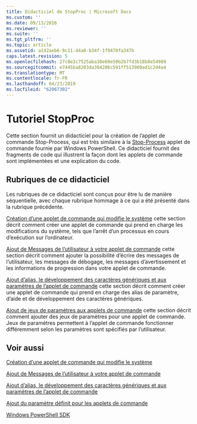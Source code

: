 ```yaml
---
title: Didacticiel de StopProc | Microsoft Docs
ms.custom: ''
ms.date: 09/13/2016
ms.reviewer: ''
ms.suite: ''
ms.tgt_pltfrm: ''
ms.topic: article
ms.assetid: a142aeb6-9c11-44a0-b34f-1f9470fa347b
caps.latest.revision: 5
ms.openlocfilehash: 27c8e2c7525aba38e69e50b2b7fd3b18b8e54989
ms.sourcegitcommit: e7445ba8203da304286c591ff513900ad1c244a4
ms.translationtype: MT
ms.contentlocale: fr-FR
ms.lasthandoff: 04/23/2019
ms.locfileid: "62067302"
---
```

# <a name="stopproc-tutorial"></a>Tutoriel StopProc

Cette section fournit un didacticiel pour la création de l’applet de commande Stop-Process, qui est très similaire à la [Stop-Process](/powershell/module/Microsoft.PowerShell.Management/Stop-Process) applet de commande fournie par Windows PowerShell. Ce didacticiel fournit des fragments de code qui illustrent la façon dont les applets de commande sont implémentées et une explication du code.

## <a name="topics-in-this-tutorial"></a>Rubriques de ce didacticiel

Les rubriques de ce didacticiel sont conçus pour être lu de manière séquentielle, avec chaque rubrique hommage à ce qui a été présenté dans la rubrique précédente.

[Création d’une applet de commande qui modifie le système](./creating-a-cmdlet-that-modifies-the-system.md) cette section décrit comment créer une applet de commande qui prend en charge les modifications du système, tels que l’arrêt d’un processus en cours d’exécution sur l’ordinateur.

[Ajout de Messages de l’utilisateur à votre applet de commande](./adding-user-messages-to-your-cmdlet.md) cette section décrit comment ajouter la possibilité d’écrire des messages de l’utilisateur, les messages de débogage, les messages d’avertissement et les informations de progression dans votre applet de commande.

[Ajout d’alias, le développement des caractères génériques et aux paramètres de l’applet de commande](./adding-aliases-wildcard-expansion-and-help-to-cmdlet-parameters.md) cette section décrit comment créer une applet de commande qui prend en charge des alias de paramètre, d’aide et de développement des caractères génériques.

[Ajout de jeux de paramètres aux applets de commande](./adding-parameter-sets-to-a-cmdlet.md) cette section décrit comment ajouter des jeux de paramètres pour une applet de commande. Jeux de paramètres permettent à l’applet de commande fonctionner différemment selon les paramètres sont spécifiés par l’utilisateur.

## <a name="see-also"></a>Voir aussi

[Création d’une applet de commande qui modifie le système](./creating-a-cmdlet-that-modifies-the-system.md)

[Ajout de Messages de l’utilisateur à votre applet de commande](./adding-user-messages-to-your-cmdlet.md)

[Ajout d’alias, le développement des caractères génériques et aux paramètres de l’applet de commande](./adding-aliases-wildcard-expansion-and-help-to-cmdlet-parameters.md)

[Ajout du paramètre définit pour les applets de commande](./adding-parameter-sets-to-a-cmdlet.md)

[Windows PowerShell SDK](../windows-powershell-reference.md)
